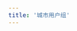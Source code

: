```yaml
---
title: '城市用户组'
---
```


<script setup lang="ts">
  import TheJoinOevp from "@/views/user-group/TheUserGroup.vue"
</script>

<TheJoinOevp />
